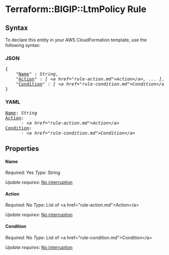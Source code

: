 # Terraform::BIGIP::LtmPolicy Rule

## Syntax

To declare this entity in your AWS CloudFormation template, use the following syntax:

### JSON

<pre>
{
    "<a href="#name" title="Name">Name</a>" : <i>String</i>,
    "<a href="#action" title="Action">Action</a>" : <i>[ &lt;a href=&#34;rule-action.md&#34;&gt;Action&lt;/a&gt;, ... ]</i>,
    "<a href="#condition" title="Condition">Condition</a>" : <i>[ &lt;a href=&#34;rule-condition.md&#34;&gt;Condition&lt;/a&gt;, ... ]</i>
}
</pre>

### YAML

<pre>
<a href="#name" title="Name">Name</a>: <i>String</i>
<a href="#action" title="Action">Action</a>: <i>
      - &lt;a href=&#34;rule-action.md&#34;&gt;Action&lt;/a&gt;</i>
<a href="#condition" title="Condition">Condition</a>: <i>
      - &lt;a href=&#34;rule-condition.md&#34;&gt;Condition&lt;/a&gt;</i>
</pre>

## Properties

#### Name

_Required_: Yes
_Type_: String

_Update requires_: [No interruption](https://docs.aws.amazon.com/AWSCloudFormation/latest/UserGuide/using-cfn-updating-stacks-update-behaviors.html#update-no-interrupt)

#### Action

_Required_: No
_Type_: List of &lt;a href=&#34;rule-action.md&#34;&gt;Action&lt;/a&gt;

_Update requires_: [No interruption](https://docs.aws.amazon.com/AWSCloudFormation/latest/UserGuide/using-cfn-updating-stacks-update-behaviors.html#update-no-interrupt)

#### Condition

_Required_: No
_Type_: List of &lt;a href=&#34;rule-condition.md&#34;&gt;Condition&lt;/a&gt;

_Update requires_: [No interruption](https://docs.aws.amazon.com/AWSCloudFormation/latest/UserGuide/using-cfn-updating-stacks-update-behaviors.html#update-no-interrupt)

